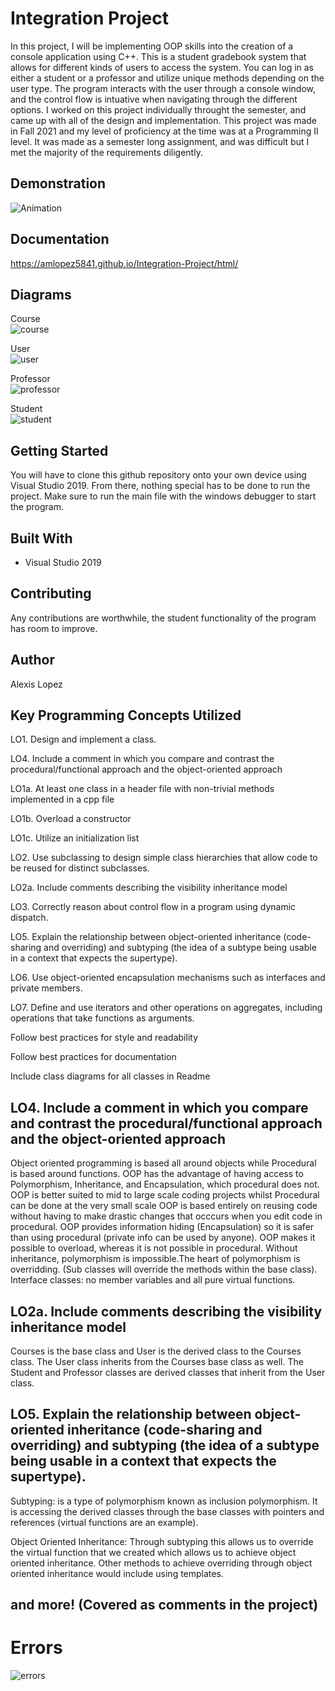 # Integration Project

In this project, I will be implementing OOP skills into the creation of a console application using C++. This is a student gradebook system that allows for different kinds of users to access the system. You can log in as either a student or a professor and utilize unique methods depending on the user type. The program interacts with the user through a console window, and the control flow is intuative when navigating through the different options. I worked on this project individually throught the semester, and came up with all of the design and implementation. This project was made in Fall 2021 and my level of proficiency at the time was at a Programming II level. It was made as a semester long assignment, and was difficult but I met the majority of the requirements diligently. <br />

## Demonstration

![Animation](https://user-images.githubusercontent.com/74120068/146275291-18ac62a6-b0a7-4d40-a8f0-a149b27c2ef8.gif)


## Documentation

https://amlopez5841.github.io/Integration-Project/html/

## Diagrams

Course <br /> 
![course](https://user-images.githubusercontent.com/74120068/146281051-c1d74eab-a1de-44f4-99fb-55706b2c2344.png)


User <br /> 
![user](https://user-images.githubusercontent.com/74120068/146281062-a1edda56-21f3-4130-85be-c09b547bac93.png)


Professor <br /> 
![professor](https://user-images.githubusercontent.com/74120068/146281073-01ebe98a-c5b4-4046-a37d-f283ad89a0ba.png)


Student <br /> 
![student](https://user-images.githubusercontent.com/74120068/146281077-8e203064-2cfc-4cc1-b2c5-527500c0153b.png)



## Getting Started

You will have to clone this github repository onto your own device using Visual Studio 2019. From there, nothing special has to be done to run the project.
Make sure to run the main file with the windows debugger to start the program.<br /> 

## Built With

* Visual Studio 2019 

## Contributing

Any contributions are worthwhile, the student functionality of the program has room to improve. <br /> 

## Author

Alexis Lopez <br /> 

## Key Programming Concepts Utilized

LO1. Design and implement a class. 

LO4. Include a comment in which you compare and contrast the procedural/functional approach and the object-oriented approach

LO1a. At least one class in a header file with non-trivial methods implemented in a cpp file

LO1b. Overload a constructor 

LO1c. Utilize an initialization list

LO2. Use subclassing to design simple class hierarchies that allow code to be reused for distinct subclasses.

LO2a. Include comments describing the visibility inheritance model

LO3. Correctly reason about control flow in a program using dynamic dispatch. 

LO5. Explain the relationship between object-oriented inheritance (code-sharing and overriding) and subtyping (the idea of a subtype being usable in a context that expects the supertype).

LO6. Use object-oriented encapsulation mechanisms such as interfaces and private members.

LO7. Define and use iterators and other operations on aggregates, including operations that take functions as arguments. 

Follow best practices for style and readability

Follow best practices for documentation

Include class diagrams for all classes in Readme

## LO4. Include a comment in which you compare and contrast the procedural/functional approach and the object-oriented approach

Object oriented programming is based all around objects while Procedural is based around functions. OOP has the advantage of having access to Polymorphism, Inheritance, and Encapsulation, which procedural does not. OOP is better suited to mid to large scale coding projects whilst Procedural can be done at the very small scale OOP is based entirely on reusing code without having to make drastic changes that occcurs when you edit code in procedural. OOP provides information hiding (Encapsulation) so it is safer than using procedural (private info can be used by anyone). OOP makes it possible to overload, whereas it is not possible in procedural. Without inheritance, polymorphism is impossible.The heart of polymorphism is overridding. (Sub classes will override the methods within the base class). Interface classes: no member variables and all pure virtual functions.

## LO2a. Include comments describing the visibility inheritance model

Courses is the base class and User is the derived class to the Courses class. The User class inherits from the Courses base class as well. The Student and Professor classes are derived classes that inherit from the User class.

## LO5. Explain the relationship between object-oriented inheritance (code-sharing and overriding) and subtyping (the idea of a subtype being usable in a context that expects the supertype).

Subtyping: is a type of polymorphism known as inclusion polymorphism. It is accessing the derived classes through the base classes with pointers and references (virtual functions are an example).

Object Oriented Inheritance: Through subtyping this allows us to override the virtual function that we created which allows us to achieve object oriented inheritance.
Other methods to achieve overriding through object oriented inheritance would include using templates.

## and more! (Covered as comments in the project)

# Errors

![errors](https://user-images.githubusercontent.com/74120068/146282449-cc985643-0159-443d-a897-6b55a01eb352.png)

